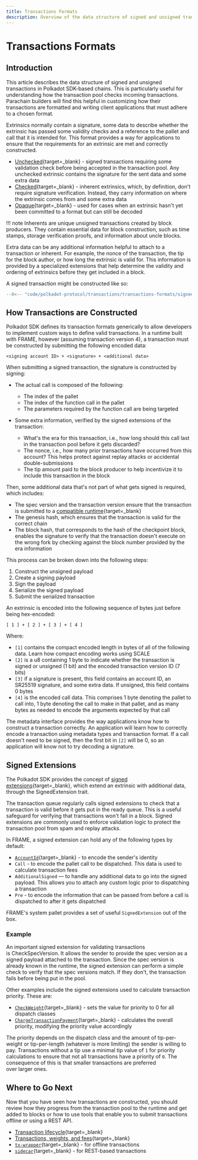 ```yaml
---
title: Transactions Formats
description: Overview of the data structure of signed and unsigned transactions in Polkadot SDK-based chains, and how they are constructed.
---
```


# Transactions Formats

## Introduction

This article describes the data structure of signed and unsigned transactions in Polkadot SDK-based chains. This is particularly useful for understanding how the transaction pool checks incoming transactions. Parachain builders will find this helpful in customizing how their transactions are formatted and writing client applications that must adhere to a chosen format.

Extrinsics normally contain a signature, some data to describe whether the extrinsic has passed some validity checks and a reference to the pallet and call that it is intended for. This format provides a way for applications to ensure that the requirements for an extrinsic are met and correctly constructed.

- [Unchecked](https://github.com/paritytech/polkadot-sdk/blob/master/substrate/primitives/runtime/src/generic/unchecked_extrinsic.rs#L70){target=\_blank} - signed transactions requiring some validation check before being accepted in the transaction pool. Any unchecked extrinsic contains the signature for the sent data and some extra data
- [Checked](https://github.com/paritytech/polkadot-sdk/blob/master/substrate/primitives/runtime/src/generic/checked_extrinsic.rs#L35){target=\_blank} - inherent extrinsics, which, by definition, don't require signature verification. Instead, they carry information on where the extrinsic comes from and some extra data
- [Opaque](https://github.com/paritytech/polkadot-sdk/blob/master/substrate/primitives/runtime/src/lib.rs#L915){target=\_blank} - used for cases when an extrinsic hasn't yet been committed to a format but can still be decoded

!!! note
    Inherents are unique unsigned transactions created by block producers. They contain essential data for block construction, such as time stamps, storage verification proofs, and information about uncle blocks.

Extra data can be any additional information helpful to attach to a transaction or inherent. For example, the nonce of the transaction, the tip for the block author, or how long the extrinsic is valid for. This information is provided by a specialized extensions that help determine the validity and ordering of extrinsics before they get included in a block.

A signed transaction might be constructed like so:

```rust
--8<-- "code/polkadot-protocol/transactions/transactions-formats/signed-tx-example.rs"
```

## How Transactions are Constructed

Polkadot SDK defines its transaction formats generically to allow developers to implement custom ways to define valid transactions. In a runtime built with FRAME, however (assuming transaction version 4), a transaction must be constructed by submitting the following encoded data:

`<signing account ID> + <signature> + <additional data>`

When submitting a signed transaction, the signature is constructed by signing:

- The actual call is composed of the following:
    - The index of the pallet
    - The index of the function call in the pallet
    - The parameters required by the function call are being targeted

- Some extra information, verified by the signed extensions of the transaction:
    - What's the era for this transaction, i.e., how long should this call last in the transaction pool before it gets discarded?
    - The nonce, i.e., how many prior transactions have occurred from this account? This helps protect against replay attacks or accidental double-submissions
    - The tip amount paid to the block producer to help incentivize it to include this transaction in the block

Then, some additional data that's not part of what gets signed is required, which includes:

- The spec version and the transaction version ensure that the transaction is submitted to a [compatible runtime](TODO:update-path){target=\_blank}
- The genesis hash, which ensures that the transaction is valid for the correct chain
- The block hash, that corresponds to the hash of the checkpoint block, enables the signature to verify that the transaction doesn't execute on the wrong fork by checking against the block number provided by the era information

This process can be broken down into the following steps:

1. Construct the unsigned payload
2. Create a signing payload
3. Sign the payload
4. Serialize the signed payload
5. Submit the serialized transaction

An extrinsic is encoded into the following sequence of bytes just before being hex-encoded:

`[ 1 ] + [ 2 ] + [ 3 ] + [ 4 ]`

Where:

- `[1]` contains the compact encoded length in bytes of all of the following data. Learn how compact encoding works using SCALE
- `[2]` is a u8 containing 1 byte to indicate whether the transaction is signed or unsigned (1 bit) and the encoded transaction version ID (7 bits)
- `[3]` if a signature is present, this field contains an account ID, an SR25519 signature, and some extra data. If unsigned, this field contains 0 bytes
- `[4]` is the encoded call data. This comprises 1 byte denoting the pallet to call into, 1 byte denoting the call to make in that pallet, and as many bytes as needed to encode the arguments expected by that call

The metadata interface provides the way applications know how to construct a transaction correctly. An application will learn how to correctly encode a transaction using metadata types and transaction format. If a call doesn't need to be signed, then the first bit in `[2]` will be 0, so an application will know not to try decoding a signature.

## Signed Extensions

The Polkadot SDK provides the concept of [signed extensions](https://paritytech.github.io/polkadot-sdk/master/polkadot_sdk_docs/reference_docs/signed_extensions/index.html){target=\_blank}, which extend an extrinsic with additional data, through the SignedExtension trait.

The transaction queue regularly calls signed extensions to check that a transaction is valid before it gets put in the ready queue. This is a useful safeguard for verifying that transactions won't fail in a block. Signed extensions are commonly used to enforce validation logic to protect the transaction pool from spam and replay attacks.

In FRAME, a signed extension can hold any of the following types by default:

- [`AccountId`](https://github.com/paritytech/polkadot-sdk/blob/master/substrate/frame/src/lib.rs#L274){target=\_blank} - to encode the sender's identity
- `Call` - to encode the pallet call to be dispatched. This data is used to calculate transaction fees
- `AdditionalSigned` — to handle any additional data to go into the signed payload. This allows you to attach any custom logic prior to dispatching a transaction
- `Pre` - to encode the information that can be passed from before a call is dispatched to after it gets dispatched

FRAME's system pallet provides a set of useful `SignedExtension` out of the box.

### Example

An important signed extension for validating transactions is CheckSpecVersion. It allows the sender to provide the spec version as a signed payload attached to the transaction. Since the spec version is already known in the runtime, the signed extension can perform a simple check to verify that the spec versions match. If they don't, the transaction fails before being put in the pool.

Other examples include the signed extensions used to calculate transaction priority. These are:

- [`CheckWeight`](https://paritytech.github.io/polkadot-sdk/master/frame_system/struct.CheckWeight.html){target=\_blank} - sets the value for priority to 0 for all dispatch classes
- [`ChargeTransactionPayment`](https://paritytech.github.io/polkadot-sdk/master/pallet_transaction_payment/struct.ChargeTransactionPayment.html){target=\_blank} - calculates the overall priority, modifying the priority value accordingly

The priority depends on the dispatch class and the amount of tip-per-weight or tip-per-length (whatever is more limiting) the sender is willing to pay. Transactions without a tip use a minimal tip value of `1` for priority calculations to ensure that not all transactions have a priority of `0`. The consequence of this is that smaller transactions are preferred over larger ones.

## Where to Go Next

Now that you have seen how transactions are constructed, you should review how they progress from the transaction pool to the runtime and get added to blocks or how to use tools that enable you to submit transactions offline or using a REST API.

- [Transaction lifecycle](TODO:update-path){target=\_blank}
- [Transactions, weights, and fees](TODO:update-path){target=\_blank}
- [`tx-wrapper`](https://github.com/paritytech/txwrapper-core){target=\_blank} - for offline transactions
- [`sidecar`](https://github.com/paritytech/substrate-api-sidecar){target=\_blank} - for REST-based transactions